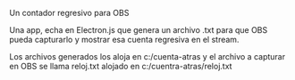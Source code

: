 Un contador regresivo para OBS

Una app, echa en Electron.js que genera un archivo .txt 
para que OBS pueda capturarlo y mostrar esa cuenta regresiva en el stream.

Los archivos generados los aloja en c:/cuenta-atras
y el archivo a capturar en OBS se llama reloj.txt alojado en c:/cuentra-atras/reloj.txt
